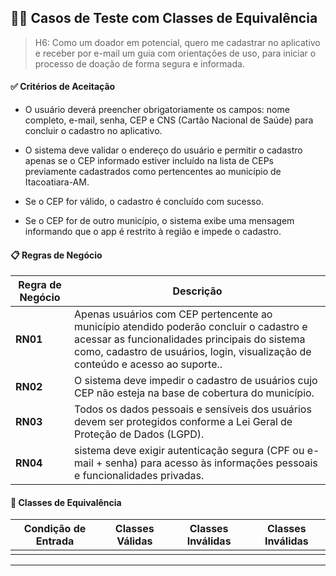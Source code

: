 ## 👩‍💻 Casos de Teste com Classes de Equivalência

> H6: Como um doador em potencial, quero me cadastrar no aplicativo e receber por e-mail um guia com orientações de uso, para iniciar o processo de doação de forma segura e informada.

#### ✅ Critérios de Aceitação 

- O usuário deverá preencher obrigatoriamente os campos: nome completo, e-mail, senha, CEP e CNS (Cartão Nacional de Saúde) para concluir o cadastro no aplicativo.

- O sistema deve validar o endereço do usuário e permitir o cadastro apenas se o CEP informado estiver incluído na lista de CEPs previamente cadastrados como pertencentes ao município de Itacoatiara-AM.

- Se o CEP for válido, o cadastro é concluído com sucesso.

- Se o CEP for de outro município, o sistema exibe uma mensagem informando que o app é restrito à região e impede o cadastro.


#### 📋 Regras de Negócio

|**Regra de Negócio**| Descrição|
|------------------------|-----------|
|**RN01**|Apenas usuários com CEP pertencente ao município atendido poderão concluir o cadastro e acessar as funcionalidades principais do sistema como, cadastro de usuários, login, visualização de conteúdo e acesso ao suporte..|
|**RN02**| O sistema deve impedir o cadastro de usuários cujo CEP não esteja na base de cobertura do município.|
|**RN03**| Todos os dados pessoais e sensíveis dos usuários devem ser protegidos conforme a Lei Geral de Proteção de Dados (LGPD).|
|**RN04**|  sistema deve exigir autenticação segura (CPF ou e-mail + senha) para acesso às informações pessoais e funcionalidades privadas.| 

#### 📑 Classes de Equivalência 

| **Condição de Entrada** | Classes Válidas | Classes Inválidas | Classes Inválidas |
|-|-|-|-|
| | | | |

----
